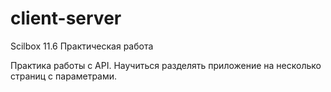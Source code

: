 # client-server
Scilbox 11.6 Практическая работа

Практика работы с API. Научиться разделять приложение на несколько страниц с параметрами.
